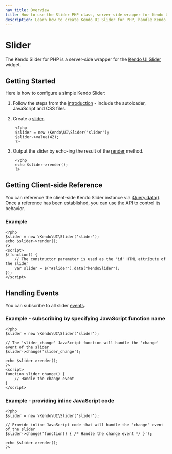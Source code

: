 ```yaml
---
nav_title: Overview
title: How to use the Slider PHP class, server-side wrapper for Kendo UI Slider widget
description: Learn how to create Kendo UI Slider for PHP, handle Kendo UI Slider Events, access an existing Slider.
---
```


# Slider

The Kendo Slider for PHP is a server-side wrapper for the [Kendo UI Slider](/api/web/slider) widget.

## Getting Started

Here is how to configure a simple Kendo Slider:

1. Follow the steps from the [introduction](/getting-started/using-kendo-with/php/introduction) - include the autoloader, JavaScript and CSS files.
1. Create a [slider](/api/wrappers/php/Kendo/UI/Slider).

        <?php
        $slider = new \Kendo\UI\Slider('slider');
        $slider->value(42);
        ?>

1. Output the slider by echo-ing the result of the [render](/api/wrappers/php/Kendo/UI/Widget#render) method.

        <?php
        echo $slider->render();
        ?>

## Getting Client-side Reference

You can reference the client-side Kendo Slider instance via [jQuery.data()](http://api.jquery.com/jQuery.data/).
Once a reference has been established, you can use the [API](/api/web/slider#methods) to control its behavior.

### Example

    <?php
    $slider = new \Kendo\UI\Slider('slider');
    echo $slider->render();
    ?>
    <script>
    $(function() {
        // The constructor parameter is used as the 'id' HTML attribute of the slider
        var slider = $("#slider").data("kendoSlider");
    });
    </script>

## Handling Events

You can subscribe to all slider [events](/api/web/slider#events).

### Example - subscribing by specifying JavaScript function name

    <?php
    $slider = new \Kendo\UI\Slider('slider');

    // The 'slider_change' JavaScript function will handle the 'change' event of the slider
    $slider->change('slider_change');

    echo $slider->render();
    ?>
    <script>
    function slider_change() {
        // Handle the change event
    }
    </script>

### Example - providing inline JavaScript code

    <?php
    $slider = new \Kendo\UI\Slider('slider');

    // Provide inline JavaScript code that will handle the 'change' event of the slider
    $slider->change('function() { /* Handle the change event */ }');

    echo $slider->render();
    ?>
